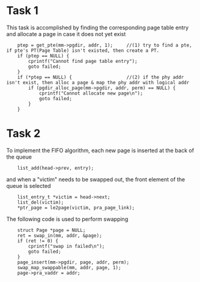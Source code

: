 # Task 1

This task is accomplished by finding the corresponding page table entry and allocate a page in case it does not yet exist
```
    ptep = get_pte(mm->pgdir, addr, 1);     //(1) try to find a pte, if pte's PT(Page Table) isn't existed, then create a PT.
    if (ptep == NULL) {
		cprintf("Cannot find page table entry");
		goto failed;
    }
    if (*ptep == NULL) {					//(2) if the phy addr isn't exist, then alloc a page & map the phy addr with logical addr
        if (pgdir_alloc_page(mm->pgdir, addr, perm) == NULL) {
            cprintf("Cannot allocate new page\n");
            goto failed;
        }
    }
```


# Task 2
To implement the FIFO algorithm, each new page is inserted at the back of the queue
```
	list_add(head->prev, entry);
```
and when a "victim" needs to be swapped out, the front element of the queue is selected
```
	list_entry_t *victim = head->next;
	list_del(victim);
    *ptr_page = le2page(victim, pra_page_link);
```

The following code is used to perform swapping
```
	struct Page *page = NULL;
	ret = swap_in(mm, addr, &page);
	if (ret != 0) {
		cprintf("swap in failed\n");
		goto failed;
	}
	page_insert(mm->pgdir, page, addr, perm);
	swap_map_swappable(mm, addr, page, 1);
	page->pra_vaddr = addr;
```
